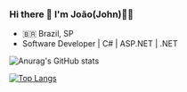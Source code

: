 ### Hi there 👋 I'm João(John)👨‍💻

- 🇧🇷 Brazil, SP
- Software Developer | C# | ASP.NET | .NET

![Anurag's GitHub stats](https://github-readme-stats.vercel.app/api?username=johnjoker13&count_private=true&show_icons=true&theme=algolia)

[![Top Langs](https://github-readme-stats.vercel.app/api/top-langs/?username=johnjoker13&layout=compact&theme=algolia)](https://github.com/anuraghazra/github-readme-stats)
